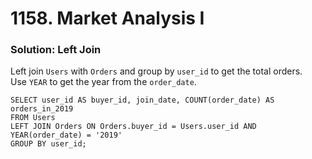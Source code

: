 # 1158. Market Analysis I

### Solution: Left Join

Left join `Users` with `Orders` and group by `user_id` to get the total orders.  
Use `YEAR` to get the year from the `order_date`.  

```
SELECT user_id AS buyer_id, join_date, COUNT(order_date) AS orders_in_2019
FROM Users
LEFT JOIN Orders ON Orders.buyer_id = Users.user_id AND YEAR(order_date) = '2019'
GROUP BY user_id;
```